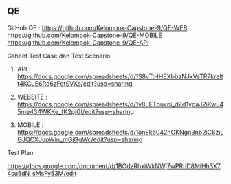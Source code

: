 ## QE

GitHub QE :
https://github.com/Kelompok-Capstone-9/QE-WEB
https://github.com/Kelompok-Capstone-9/QE-MOBILE
https://github.com/Kelompok-Capstone-9/QE-API

Gsheet Test Case dan Test Scenario
1. API :
https://docs.google.com/spreadsheets/d/1S8vTtHHEXbbaNJxVsTR7kreltt4KGJE6Rq6zFetSVXs/edit?usp=sharing

2. WEBSITE :
https://docs.google.com/spreadsheets/d/1v8uETbuvni_dZd1ypaJ2iKwu45me434WKKe_fK2pjGI/edit?usp=sharing

3. MOBILE :
https://docs.google.com/spreadsheets/d/1onEkb042nOKNgn3nb2iC6ziLGJQCXJupWin_mGjGgWc/edit?usp=sharing


Test Plan

https://docs.google.com/document/d/1BOdzRhxiWkNWj7wPRtjD8MiHh3X74su5dN_sMsFy53M/edit
